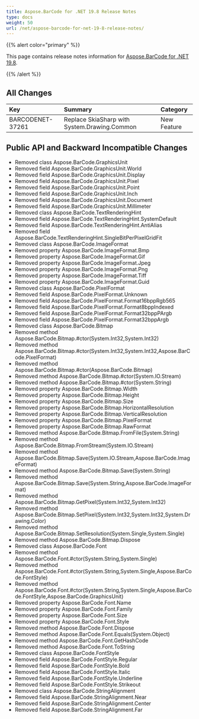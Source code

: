 ```yaml
---
title: Aspose.BarCode for .NET 19.8 Release Notes
type: docs
weight: 50
url: /net/aspose-barcode-for-net-19-8-release-notes/
---
```


{{% alert color="primary" %}} 

This page contains release notes information for [Aspose.BarCode for .NET 19.8](https://downloads.aspose.com/barcode/net/new-releases/aspose.barcode-for-.net-19.8/).

{{% /alert %}} 
## **All Changes**

|**Key**|**Summary**|**Category**|
| :- | :- | :- |
|BARCODENET-37261|Replace SkiaSharp with System.Drawing.Common|New Feature|
## **Public API and Backward Incompatible Changes**
- Removed class Aspose.BarCode.GraphicsUnit
- Removed field Aspose.BarCode.GraphicsUnit.World
- Removed field Aspose.BarCode.GraphicsUnit.Display
- Removed field Aspose.BarCode.GraphicsUnit.Pixel
- Removed field Aspose.BarCode.GraphicsUnit.Point
- Removed field Aspose.BarCode.GraphicsUnit.Inch
- Removed field Aspose.BarCode.GraphicsUnit.Document
- Removed field Aspose.BarCode.GraphicsUnit.Millimeter
- Removed class Aspose.BarCode.TextRenderingHint
- Removed field Aspose.BarCode.TextRenderingHint.SystemDefault
- Removed field Aspose.BarCode.TextRenderingHint.AntiAlias
- Removed field Aspose.BarCode.TextRenderingHint.SingleBitPerPixelGridFit
- Removed class Aspose.BarCode.ImageFormat
- Removed property Aspose.BarCode.ImageFormat.Bmp
- Removed property Aspose.BarCode.ImageFormat.Gif
- Removed property Aspose.BarCode.ImageFormat.Jpeg
- Removed property Aspose.BarCode.ImageFormat.Png
- Removed property Aspose.BarCode.ImageFormat.Tiff
- Removed property Aspose.BarCode.ImageFormat.Guid
- Removed class Aspose.BarCode.PixelFormat
- Removed field Aspose.BarCode.PixelFormat.Unknown
- Removed field Aspose.BarCode.PixelFormat.Format16bppRgb565
- Removed field Aspose.BarCode.PixelFormat.Format8bppIndexed
- Removed field Aspose.BarCode.PixelFormat.Format32bppPArgb
- Removed field Aspose.BarCode.PixelFormat.Format32bppArgb
- Removed class Aspose.BarCode.Bitmap
- Removed method Aspose.BarCode.Bitmap.#ctor(System.Int32,System.Int32)
- Removed method Aspose.BarCode.Bitmap.#ctor(System.Int32,System.Int32,Aspose.BarCode.PixelFormat)
- Removed method Aspose.BarCode.Bitmap.#ctor(Aspose.BarCode.Bitmap)
- Removed method Aspose.BarCode.Bitmap.#ctor(System.IO.Stream)
- Removed method Aspose.BarCode.Bitmap.#ctor(System.String)
- Removed property Aspose.BarCode.Bitmap.Width
- Removed property Aspose.BarCode.Bitmap.Height
- Removed property Aspose.BarCode.Bitmap.Size
- Removed property Aspose.BarCode.Bitmap.HorizontalResolution
- Removed property Aspose.BarCode.Bitmap.VerticalResolution
- Removed property Aspose.BarCode.Bitmap.PixelFormat
- Removed property Aspose.BarCode.Bitmap.RawFormat
- Removed method Aspose.BarCode.Bitmap.FromFile(System.String)
- Removed method Aspose.BarCode.Bitmap.FromStream(System.IO.Stream)
- Removed method Aspose.BarCode.Bitmap.Save(System.IO.Stream,Aspose.BarCode.ImageFormat)
- Removed method Aspose.BarCode.Bitmap.Save(System.String)
- Removed method Aspose.BarCode.Bitmap.Save(System.String,Aspose.BarCode.ImageFormat)
- Removed method Aspose.BarCode.Bitmap.GetPixel(System.Int32,System.Int32)
- Removed method Aspose.BarCode.Bitmap.SetPixel(System.Int32,System.Int32,System.Drawing.Color)
- Removed method Aspose.BarCode.Bitmap.SetResolution(System.Single,System.Single)
- Removed method Aspose.BarCode.Bitmap.Dispose
- Removed class Aspose.BarCode.Font
- Removed method Aspose.BarCode.Font.#ctor(System.String,System.Single)
- Removed method Aspose.BarCode.Font.#ctor(System.String,System.Single,Aspose.BarCode.FontStyle)
- Removed method Aspose.BarCode.Font.#ctor(System.String,System.Single,Aspose.BarCode.FontStyle,Aspose.BarCode.GraphicsUnit)
- Removed property Aspose.BarCode.Font.Name
- Removed property Aspose.BarCode.Font.Family
- Removed property Aspose.BarCode.Font.Size
- Removed property Aspose.BarCode.Font.Style
- Removed method Aspose.BarCode.Font.Dispose
- Removed method Aspose.BarCode.Font.Equals(System.Object)
- Removed method Aspose.BarCode.Font.GetHashCode
- Removed method Aspose.BarCode.Font.ToString
- Removed class Aspose.BarCode.FontStyle
- Removed field Aspose.BarCode.FontStyle.Regular
- Removed field Aspose.BarCode.FontStyle.Bold
- Removed field Aspose.BarCode.FontStyle.Italic
- Removed field Aspose.BarCode.FontStyle.Underline
- Removed field Aspose.BarCode.FontStyle.Strikeout
- Removed class Aspose.BarCode.StringAlignment
- Removed field Aspose.BarCode.StringAlignment.Near
- Removed field Aspose.BarCode.StringAlignment.Center
- Removed field Aspose.BarCode.StringAlignment.Far
